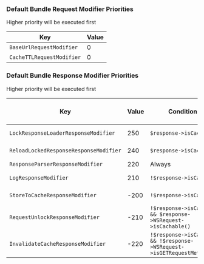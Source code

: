 
### Default Bundle Request Modifier Priorities

Higher priority will be executed first

| Key                       | Value |
|---------------------------|-------|
| `BaseUrlRequestModifier`  | 0     |
| `CacheTTLRequestModifier` | 0     |

### Default Bundle Response Modifier Priorities

Higher priority will be executed first

| Key                                    | Value | Condition                                                             | Could be disabled |
|----------------------------------------|-------|-----------------------------------------------------------------------|-------------------|
| `LockResponseLoaderResponseModifier`   | 250   | `$response->isCached`                                                 | With Cache        |
| `ReloadLockedResponseResponseModifier` | 240   | `$response->isCached`                                                 | With Cache        |
| `ResponseParserResponseModifier`       | 220   | Always                                                                | -                 |
| `LogResponseModifier`                  | 210   | `!$response->isCached`                                                | With Logs         |
| `StoreToCacheResponseModifier`         | -200  | `!$response->isCached`                                                | With Cache        |
| `RequestUnlockResponseModifier`        | -210  | `!$response->isCached && $response->WSRequest->isCachable()`          | With Cache        |
| `InvalidateCacheResponseModifier`      | -220  | `!$response->isCached && !$response->WSRequest->isGETRequestMethod()` | With Cache        |
